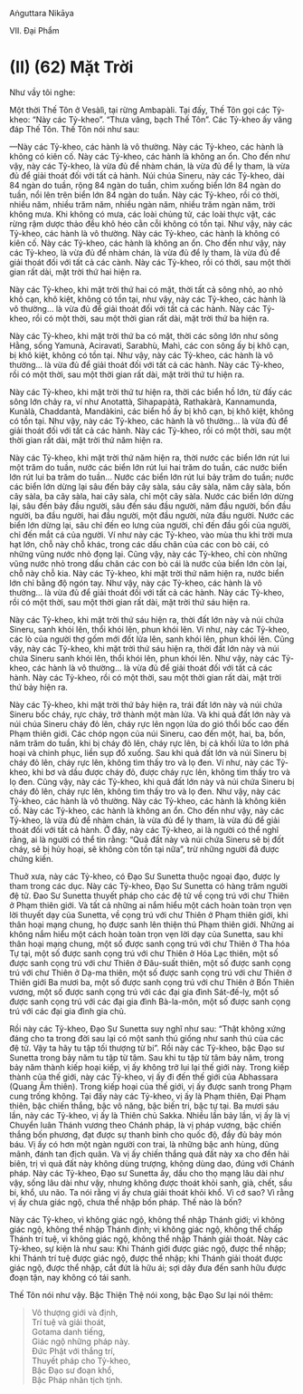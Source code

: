 Aṅguttara Nikāya

VII. Ðại Phẩm

# (II) (62) Mặt Trời

Như vầy tôi nghe:

Một thời Thế Tôn ở Vesàlì, tại rừng Ambapàli. Tại đấy, Thế Tôn gọi các Tỷ-kheo: “Này các Tỷ-kheo”. “Thưa vâng, bạch Thế Tôn”. Các Tỷ-kheo ấy vâng đáp Thế Tôn. Thế Tôn nói như sau:

—Này các Tỷ-kheo, các hành là vô thường. Này các Tỷ-kheo, các hành là không có kiên cố. Này các Tỷ-kheo, các hành là không an ổn. Cho đến như vậy, này các Tỷ-kheo, là vừa đủ để nhàm chán, là vừa đủ để ly tham, là vừa đủ để giải thoát đối với tất cả hành. Núi chúa Sineru, này các Tỷ-kheo, dài 84 ngàn do tuần, rộng 84 ngàn do tuần, chìm xuống biển lớn 84 ngàn do tuần, nổi lên trên biển lớn 84 ngàn do tuần. Này các Tỷ-kheo, rồi có thời, nhiều năm, nhiều trăm năm, nhiều ngàn năm, nhiều trăm ngàn năm, trời không mưa. Khi không có mưa, các loài chủng tử, các loài thực vật, các rừng rậm dược thảo đều khô héo cằn cỗi không có tồn tại. Như vậy, này các Tỷ-kheo, các hành là vô thường. Này các Tỷ-kheo, các hành là không có kiên cố. Này các Tỷ-kheo, các hành là không an ổn. Cho đến như vậy, này các Tỷ-kheo, là vừa đủ để nhàm chán, là vừa đủ để ly tham, là vừa đủ để giải thoát đối với tất cả các cành. Này các Tỷ-kheo, rồi có thời, sau một thời gian rất dài, mặt trời thứ hai hiện ra.

Này các Tỷ-kheo, khi mặt trời thứ hai có mặt, thời tất cả sông nhỏ, ao nhỏ khô cạn, khô kiệt, không có tồn tại, như vậy, này các Tỷ-kheo, các hành là vô thường... là vừa đủ để giải thoát đối với tất cả các hành. Này các Tỷ-kheo, rồi có một thời, sau một thời gian rất dài, mặt trời thứ ba hiện ra.

Này các Tỷ-kheo, khi mặt trời thứ ba có mặt, thời các sông lớn như sông Hằng, sống Yamunà, Aciravatì, Sarabhù, Mahì, các con sông ấy bị khô cạn, bị khô kiệt, không có tồn tại. Như vậy, này các Tỷ-kheo, các hành là vô thường... là vừa đủ để giải thoát đối với tất cả các hành. Này các Tỷ-kheo, rồi có một thời, sau một thời gian rất dài, mặt trời thứ tư hiện ra.

Này các Tỷ-kheo, khi mặt trời thứ tư hiện ra, thời các biển hồ lớn, từ đấy các sông lớn chảy ra, ví như Anotattà, Sìhapapàtà, Rathakàrà, Kannamunda, Kunàlà, Chaddantà, Mandàkinì, các biển hồ ấy bị khô cạn, bị khô kiệt, không có tồn tại. Như vậy, này các Tỷ-kheo, các hành là vô thường... là vừa đủ để giải thoát đối với tất cả các hành. Này các Tỷ-kheo, rồi có một thời, sau một thời gian rất dài, mặt trời thứ năm hiện ra.

Này các Tỷ-kheo, khi mặt trời thứ năm hiện ra, thời nước các biển lớn rút lui một trăm do tuần, nước các biển lớn rút lui hai trăm do tuần, các nước biển lớn rút lui ba trăm do tuần... Nước các biển lớn rút lui bảy trăm do tuần; nước các biển lớn dừng lại sâu đến bảy cây sàla, sáu cây sàla, năm cây sàla, bốn cây sàla, ba cây sàla, hai cây sàla, chỉ một cây sàla. Nước các biển lớn dừng lại, sâu đến bảy đầu người, sâu đến sáu đầu người, năm đầu người, bốn đầu người, ba đầu người, hai đầu người, một đầu người, nửa đầu người. Nước các biển lớn dừng lại, sâu chỉ đến eo lưng của người, chỉ đến đầu gối của người, chỉ đến mắt cá của người. Ví như này các Tỷ-kheo, vào mùa thu khi trời mưa hạt lớn, chỗ này chỗ khác, trong các dấu chân của các con bò cái, có những vũng nước nhỏ đọng lại. Cũng vậy, này các Tỷ-kheo, chỉ còn những vũng nước nhỏ trong dấu chân các con bò cái là nước của biển lớn còn lại, chỗ này chỗ kia. Này các Tỷ-kheo, khi mặt trời thứ năm hiện ra, nước biển lớn chỉ bằng độ ngón tay. Như vậy, này các Tỷ-kheo, các hành là vô thường... là vừa đủ để giải thoát đối với tất cả các hành. Này các Tỷ-kheo, rồi có một thời, sau một thời gian rất dài, mặt trời thứ sáu hiện ra.

Này các Tỷ-kheo, khi mặt trời thứ sáu hiện ra, thời đất lớn này và núi chứa Sineru, sanh khói lên, thổi khói lên, phun khói lên. Ví như, này các Tỷ-kheo, các lò của người thợ gốm mới đốt lửa lên, sanh khói lên, phun khói lên. Cũng vậy, này các Tỷ-kheo, khi mặt trời thứ sáu hiện ra, thời đất lớn này và núi chứa Sineru sanh khói lên, thổi khói lên, phun khói lên. Như vậy, này các Tỷ-kheo, các hành là vô thường... là vừa đủ để giải thoát đối với tất cả các hành. Này các Tỷ-kheo, rồi có một thời, sau một thời gian rất dài, mặt trời thứ bảy hiện ra.

Này các Tỷ-kheo, khi mặt trời thứ bảy hiện ra, trái đất lớn này và núi chứa Sineru bốc cháy, rực cháy, trở thành một màn lửa. Và khi quả đất lớn này và núi chúa Sineru cháy đỏ lên, cháy rực lên ngọn lửa do gió thổi bốc cao đến Phạm thiên giới. Các chóp ngọn của núi Sineru, cao đến một, hai, ba, bốn, năm trăm do tuần, khi bị cháy đỏ lên, cháy rực lên, bị cả khối lửa to lớn phá hoại và chinh phục, liền sụp đổ xuống. Sau khi quả đất lớn và núi Sineru bị cháy đỏ lên, cháy rực lên, không tìm thấy tro và lọ đen. Ví như, này các Tỷ-kheo, khi bơ và dầu được cháy đỏ, được cháy rực lên, không tìm thấy tro và lọ đen. Cũng vậy, này các Tỷ-kheo, khi quả đất lớn này và núi chứa Sineru bị cháy đỏ lên, cháy rực lên, không tìm thấy tro và lọ đen. Như vậy, này các Tỷ-kheo, các hành là vô thường. Này các Tỷ-kheo, các hành là không kiên cố. Này các Tỷ-kheo, các hành là không an ổn. Cho đến như vậy, này các Tỷ-kheo, là vừa đủ để nhàm chán, là vừa đủ để ly tham, là vừa đủ để giải thoát đối với tất cả hành. Ở đây, này các Tỷ-kheo, ai là người có thể nghĩ rằng, ai là người có thể tin rằng: “Quả đất này và núi chứa Sineru sẽ bị đốt cháy, sẽ bị hủy hoại, sẽ không còn tồn tại nữa”, trừ những người đã được chứng kiến.

Thuở xưa, này các Tỷ-kheo, có Ðạo Sư Sunetta thuộc ngoại đạo, được ly tham trong các dục. Này các Tỷ-kheo, Ðạo Sư Sunetta có hàng trăm người đệ tử. Ðao Sư Sunetta thuyết pháp cho các đệ tử về cọng trú với chư Thiên ở Phạm thiên giới. Và tất cả những ai nắm hiểu một cách hoàn toàn trọn vẹn lời thuyết dạy của Sunetta, về cọng trú với chư Thiên ở Phạm thiên giới, khi thân hoại mạng chung, họ được sanh lên thiện thú Phạm thiên giới. Những ai không nắm hiểu một cách hoàn toàn trọn vẹn lời dạy của Sunetta, sau khi thân hoại mạng chung, một số được sanh cọng trú với chư Thiên ở Tha hóa Tự tại, một số được sanh cọng trú với chư Thiên ở Hóa Lạc thiên, một số được sanh cọng trú với chư Thiên ở Ðâu-suất thiên, một số được sanh cọng trú với chư Thiên ở Dạ-ma thiên, một số được sanh cọng trú với chư Thiên ở Thiên giới Ba mươi ba, một số được sanh cọng trú với chư Thiên ở Bốn Thiên vương, một số được sanh cọng trú với các đại gia đình Sát-đế-lỵ, một số được sanh cọng trú với các đại gia đình Bà-la-môn, một số được sanh cọng trú với các đại gia đình gia chủ.

Rồi này các Tỷ-kheo, Ðạo Sư Sunetta suy nghĩ như sau: “Thật không xứng đáng cho ta trong đời sau lại có một sanh thú giống như sanh thú của các đệ tử. Vậy ta hãy tu tập tối thượng từ bi”. Rồi này các Tỷ-kheo, bậc Ðạo sư Sunetta trong bảy năm tu tập từ tâm. Sau khi tu tập từ tâm bảy năm, trong bảy năm thành kiếp hoại kiếp, vị ấy không trở lui lại thế giới này. Trong kiếp thành của thế giới, này các Tỷ-kheo, vị ấy đi đến thế giới của Abhassara (Quang Âm thiên). Trong kiếp hoại của thế giới, vị ấy được sanh trong Phạm cung trống không. Tại đấy này các Tỷ-kheo, vị ấy là Phạm thiên, Ðại Phạm thiên, bậc chiến thắng, bậc vô năng, bậc biến tri, bậc tự tại. Ba mươi sáu lần, này các Tỷ-kheo, vị ấy là Thiên chủ Sakka. Nhiều lần bảy lần, vị ấy là vị Chuyển luân Thánh vương theo Chánh pháp, là vị pháp vương, bậc chiến thắng bốn phương, đạt được sự thanh bình cho quốc độ, đầy đủ bảy món báu. Vị ấy có hơn một ngàn người con trai, là những bậc anh hùng, dũng mãnh, đánh tan địch quân. Và vị ấy chiến thắng quả đất này xa cho đến hải biên, trị vì quả đất này không dùng trượng, không dùng dao, đúng với Chánh pháp. Này các Tỷ-kheo, Ðạo sư Sunetta ấy, dầu cho thọ mạng lâu dài như vậy, sống lâu dài như vậy, nhưng không được thoát khỏi sanh, già, chết, sầu bi, khổ, ưu não. Ta nói rằng vị ấy chưa giải thoát khỏi khổ. Vì cớ sao? Vì rằng vị ấy chưa giác ngộ, chưa thể nhập bốn pháp. Thế nào là bốn?

Này các Tỷ-kheo, vì không giác ngộ, không thể nhập Thánh giới; vì không giác ngộ, không thể nhập Thánh định; vì không giác ngộ, không thể chấp Thánh trí tuệ, vì không giác ngộ, không thể nhập Thánh giải thoát. Này các Tỷ-kheo, sự kiện là như sau: Khi Thánh giới được giác ngộ, được thể nhập; khi Thánh trí tuệ được giác ngộ, được thể nhập; khi Thánh giải thoát được giác ngộ, được thể nhập, cắt đứt là hữu ái; sợi dây đưa đến sanh hữu được đoạn tận, nay không có tái sanh.

Thế Tôn nói như vậy. Bậc Thiện Thệ nói xong, bậc Ðạo Sư lại nói thêm:

> Vô thượng giới và định,  
> Trí tuệ và giải thoát,  
> Gotama danh tiếng,  
> Giác ngộ những pháp này.  
> Ðức Phật với thắng trí,  
> Thuyết pháp cho Tỷ-kheo,  
> Bậc Ðạo sư đoạn khổ,  
> Bậc Pháp nhãn tịch tịnh.

